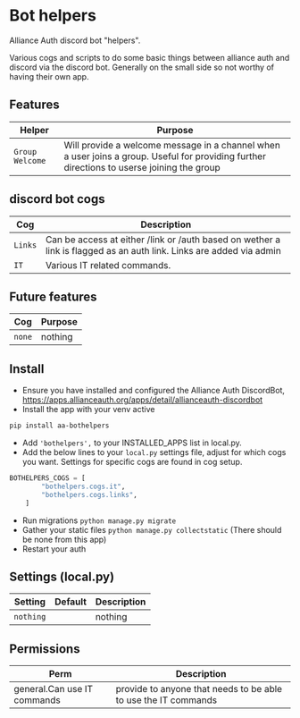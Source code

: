 # Bot helpers

Alliance Auth discord bot "helpers".

Various cogs and scripts to do some basic things between alliance auth and discord via the discord bot. Generally on the small side so not worthy of having their own app.

## Features

| Helper | Purpose |
| ------ | ------- |
| `Group Welcome` | Will provide a welcome message in a channel when a user joins a group. Useful for providing further directions to userse joining the group |

## discord bot cogs

| Cog    | Description |
| ------ | ----------- |
| `Links` | Can be access at either /link or /auth based on wether a link is flagged as an auth link. Links are added via admin |
| `IT` | Various IT related commands. |

## Future features

| Cog    | Purpose |
| ------ | ------- |
| `none` | nothing |

## Install

- Ensure you have installed and configured the Alliance Auth DiscordBot, <https://apps.allianceauth.org/apps/detail/allianceauth-discordbot>
- Install the app with your venv active

```bash
pip install aa-bothelpers
```

- Add `'bothelpers',` to your INSTALLED_APPS list in local.py.
- Add the below lines to your `local.py` settings file, adjust for which cogs you want. Settings for specific cogs are found in cog setup.

```python
BOTHELPERS_COGS = [
        "bothelpers.cogs.it",
        "bothelpers.cogs.links",
    ]
```

- Run migrations `python manage.py migrate`
- Gather your static files `python manage.py collectstatic` (There should be none from this app)
- Restart your auth

## Settings (local.py)

| Setting   | Default | Description |
| --------- | ------- | ----------- |
| `nothing` |         | nothing     |

## Permissions

| Perm              | Description                       |
| ----------------- | --------------------------------- |
| general.Can use IT commands | provide to anyone that needs to be able to use the IT commands |
